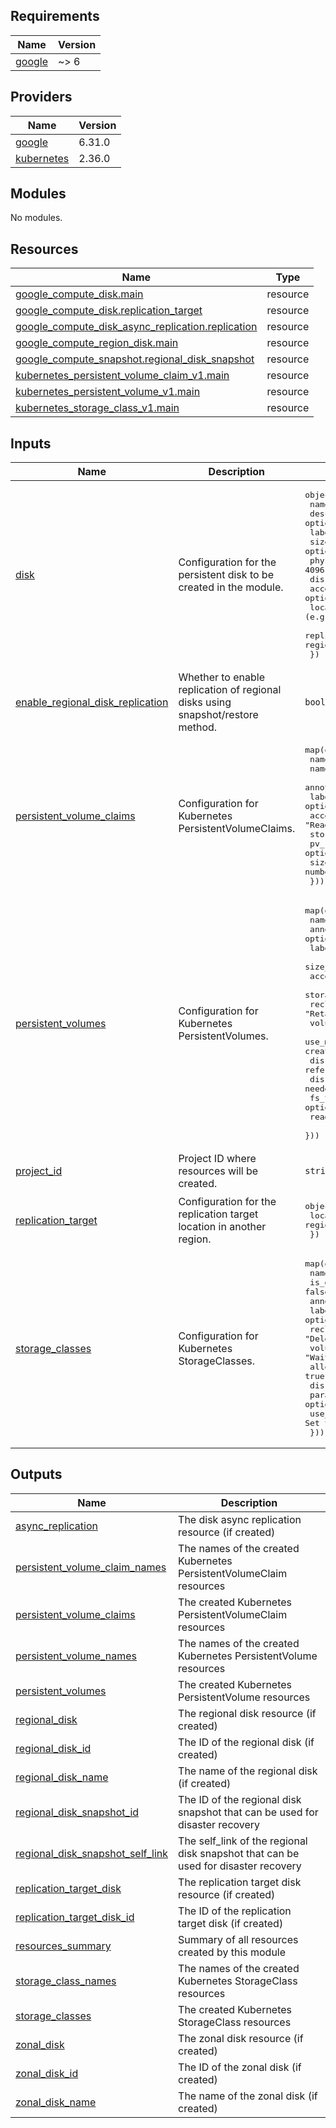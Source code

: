 ## Requirements

| Name | Version |
|------|---------|
| <a name="requirement_google"></a> [google](#requirement\_google) | ~> 6 |

## Providers

| Name | Version |
|------|---------|
| <a name="provider_google"></a> [google](#provider\_google) | 6.31.0 |
| <a name="provider_kubernetes"></a> [kubernetes](#provider\_kubernetes) | 2.36.0 |

## Modules

No modules.

## Resources

| Name | Type |
|------|------|
| [google_compute_disk.main](https://registry.terraform.io/providers/hashicorp/google/latest/docs/resources/compute_disk) | resource |
| [google_compute_disk.replication_target](https://registry.terraform.io/providers/hashicorp/google/latest/docs/resources/compute_disk) | resource |
| [google_compute_disk_async_replication.replication](https://registry.terraform.io/providers/hashicorp/google/latest/docs/resources/compute_disk_async_replication) | resource |
| [google_compute_region_disk.main](https://registry.terraform.io/providers/hashicorp/google/latest/docs/resources/compute_region_disk) | resource |
| [google_compute_snapshot.regional_disk_snapshot](https://registry.terraform.io/providers/hashicorp/google/latest/docs/resources/compute_snapshot) | resource |
| [kubernetes_persistent_volume_claim_v1.main](https://registry.terraform.io/providers/hashicorp/kubernetes/latest/docs/resources/persistent_volume_claim_v1) | resource |
| [kubernetes_persistent_volume_v1.main](https://registry.terraform.io/providers/hashicorp/kubernetes/latest/docs/resources/persistent_volume_v1) | resource |
| [kubernetes_storage_class_v1.main](https://registry.terraform.io/providers/hashicorp/kubernetes/latest/docs/resources/storage_class_v1) | resource |

## Inputs

| Name | Description | Type | Default | Required |
|------|-------------|------|---------|:--------:|
| <a name="input_disk"></a> [disk](#input\_disk) | Configuration for the persistent disk to be created in the module. | <pre>object({<br>    name                      = string<br>    description               = optional(string)<br>    labels                    = optional(map(string), {})<br>    size_gb                   = optional(number, 10) <br>    physical_block_size_bytes = optional(number, 4096)<br>    disk_type                 = optional(string, "pd-standard")<br>    access_mode               = optional(string, "READ_WRITE_SINGLE")<br>    location                  = string  # Zone (e.g., "europe-west1-b") or region (e.g., "europe-west1")<br>    replica_zones             = optional(set(string)) # Required if location is a region<br>  })</pre> | `null` | no |
| <a name="input_enable_regional_disk_replication"></a> [enable\_regional\_disk\_replication](#input\_enable\_regional\_disk\_replication) | Whether to enable replication of regional disks using snapshot/restore method. | `bool` | `false` | no |
| <a name="input_persistent_volume_claims"></a> [persistent\_volume\_claims](#input\_persistent\_volume\_claims) | Configuration for Kubernetes PersistentVolumeClaims. | <pre>map(object({<br>    name               = string<br>    namespace          = string<br>    annotations        = optional(map(string), {})<br>    labels             = optional(map(string), {})<br>    access_mode        = optional(string, "ReadWriteOnce")<br>    storage_class_name = string<br>    pv_ref             = optional(string) # Optional to allow dynamic provisioning<br>    size_gb            = number<br>  }))</pre> | `{}` | no |
| <a name="input_persistent_volumes"></a> [persistent\_volumes](#input\_persistent\_volumes) | Configuration for Kubernetes PersistentVolumes. | <pre>map(object({<br>    name               = string<br>    annotations        = optional(map(string), {})<br>    labels             = optional(map(string), {})<br>    size_gb            = number<br>    access_mode        = optional(string, "ReadWriteOnce")<br>    storage_class_name = string<br>    reclaim_policy     = optional(string, "Retain")<br>    volume_mode        = optional(string, "Filesystem")<br>    use_module_disk    = optional(bool, false)  # Set to true to use the disk created by this module<br>    disk_ref           = optional(string)       # Only needed for referencing external disks<br>    disk_name          = optional(string)       # Only needed for referencing external disks by name<br>    fs_type            = optional(string, "ext4")<br>    read_only          = optional(bool, false)<br>  }))</pre> | `{}` | no |
| <a name="input_project_id"></a> [project\_id](#input\_project\_id) | Project ID where resources will be created. | `string` | n/a | yes |
| <a name="input_replication_target"></a> [replication\_target](#input\_replication\_target) | Configuration for the replication target location in another region. | <pre>object({<br>    location = string  # Must be a zone in a different region<br>  })</pre> | `null` | no |
| <a name="input_storage_classes"></a> [storage\_classes](#input\_storage\_classes) | Configuration for Kubernetes StorageClasses. | <pre>map(object({<br>    name                   = string<br>    is_default             = optional(bool, false)<br>    annotations            = optional(map(string), {})<br>    labels                 = optional(map(string), {})<br>    reclaim_policy         = optional(string, "Delete")<br>    volume_binding_mode    = optional(string, "WaitForFirstConsumer")<br>    allow_volume_expansion = optional(bool, true)<br>    disk_type              = optional(string, "pd-standard")<br>    parameters             = optional(map(string), {})<br>    use_module_disk        = optional(bool, false) # Set to true to use the disk created by this module<br>  }))</pre> | `{}` | no |

## Outputs

| Name | Description |
|------|-------------|
| <a name="output_async_replication"></a> [async\_replication](#output\_async\_replication) | The disk async replication resource (if created) |
| <a name="output_persistent_volume_claim_names"></a> [persistent\_volume\_claim\_names](#output\_persistent\_volume\_claim\_names) | The names of the created Kubernetes PersistentVolumeClaim resources |
| <a name="output_persistent_volume_claims"></a> [persistent\_volume\_claims](#output\_persistent\_volume\_claims) | The created Kubernetes PersistentVolumeClaim resources |
| <a name="output_persistent_volume_names"></a> [persistent\_volume\_names](#output\_persistent\_volume\_names) | The names of the created Kubernetes PersistentVolume resources |
| <a name="output_persistent_volumes"></a> [persistent\_volumes](#output\_persistent\_volumes) | The created Kubernetes PersistentVolume resources |
| <a name="output_regional_disk"></a> [regional\_disk](#output\_regional\_disk) | The regional disk resource (if created) |
| <a name="output_regional_disk_id"></a> [regional\_disk\_id](#output\_regional\_disk\_id) | The ID of the regional disk (if created) |
| <a name="output_regional_disk_name"></a> [regional\_disk\_name](#output\_regional\_disk\_name) | The name of the regional disk (if created) |
| <a name="output_regional_disk_snapshot_id"></a> [regional\_disk\_snapshot\_id](#output\_regional\_disk\_snapshot\_id) | The ID of the regional disk snapshot that can be used for disaster recovery |
| <a name="output_regional_disk_snapshot_self_link"></a> [regional\_disk\_snapshot\_self\_link](#output\_regional\_disk\_snapshot\_self\_link) | The self\_link of the regional disk snapshot that can be used for disaster recovery |
| <a name="output_replication_target_disk"></a> [replication\_target\_disk](#output\_replication\_target\_disk) | The replication target disk resource (if created) |
| <a name="output_replication_target_disk_id"></a> [replication\_target\_disk\_id](#output\_replication\_target\_disk\_id) | The ID of the replication target disk (if created) |
| <a name="output_resources_summary"></a> [resources\_summary](#output\_resources\_summary) | Summary of all resources created by this module |
| <a name="output_storage_class_names"></a> [storage\_class\_names](#output\_storage\_class\_names) | The names of the created Kubernetes StorageClass resources |
| <a name="output_storage_classes"></a> [storage\_classes](#output\_storage\_classes) | The created Kubernetes StorageClass resources |
| <a name="output_zonal_disk"></a> [zonal\_disk](#output\_zonal\_disk) | The zonal disk resource (if created) |
| <a name="output_zonal_disk_id"></a> [zonal\_disk\_id](#output\_zonal\_disk\_id) | The ID of the zonal disk (if created) |
| <a name="output_zonal_disk_name"></a> [zonal\_disk\_name](#output\_zonal\_disk\_name) | The name of the zonal disk (if created) |
